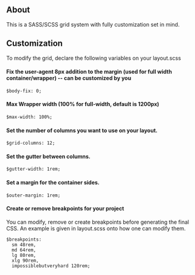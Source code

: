 About
--------
This is a SASS/SCSS grid system with fully customization set in mind.

Customization
--------
To modify the grid, declare the following variables on your layout.scss

#### Fix the user-agent 8px addition to the margin (used for full width container/wrapper) -- can be customized by you
`$body-fix: 0;`

#### Max Wrapper width (100% for full-width, default is 1200px)
`$max-width: 100%;`

#### Set the number of columns you want to use on your layout.
`$grid-columns: 12;`

#### Set the gutter between columns.

`$gutter-width: 1rem;`

#### Set a margin for the container sides.

`$outer-margin: 1rem;`

####  Create or remove breakpoints for your project
You can modify, remove or create breakpoints before generating the final CSS. An example is given in layout.scss onto how one can modify them.

```
$breakpoints:
  sm 48rem,
  md 64rem,
  lg 80rem,
  xlg 90rem,
  impossiblebutveryhard 120rem;
```